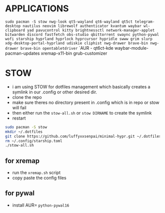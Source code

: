 # APPLICATIONS
`sudo pacman -S stow nwg-look qt5-wayland qt6-wayland qt5ct telegram-desktop nautilus neovim librewolf authenticator kvantum waybar wl-clipboard yad pavucontrol kitty brightnessctl network-manager-applet bitwarden discord fastfetch obs-studio qbittorrent swaync python-pywal wofi starship hyprland hyprlock hyprcursor hypridle swww grim slurp xdg-desktop-portal-hyprland udiskie cliphist nwg-drawer brave-bin nwg-drawer brave-bin opentabletdriver`
`AUR - qt6ct-kde waybar-module-pacman-updates xremap-x11-bin grub-customizer 

# STOW
- i am using STOW for dotfiles management which basically creates a symlink in our .config or other desired dir.
- clone the repo 
- make sure theres no directory present in .config which is in repo or stow will fail
- then either run the `stow-all.sh` or `stow DIRNAME` to create the symlink
- restart

```bash
sudo pacman -S stow
mkdir ~/.dotfiles
git clone https://github.com/luffyxxsenpai/minimal-hypr.git ~/.dotfiles
rm ~/.config/starship.toml
./stow-all.sh
```


##  for xremap
- run the `xremap.sh` script 
- copy paste the config files 


## for pywal
- install AUR= `python-pywal16`


